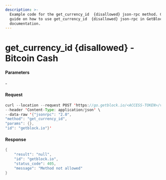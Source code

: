 ```yaml
---
description: >-
  Example code for the get_currency_id  {disallowed} json-rpc method. Сomplete
  guide on how to use get_currency_id  {disallowed} json-rpc in GetBlock.io Web3
  documentation.
---
```


# get\_currency\_id {disallowed} - Bitcoin Cash

#### Parameters

\-

#### Request

```java
curl --location --request POST 'https://go.getblock.io/<ACCESS-TOKEN>/v1/mainnet/' \
--header 'Content-Type: application/json' \
--data-raw '{"jsonrpc": "2.0",
"method": "get_currency_id",
"params": {},
"id": "getblock.io"}'
```

#### Response

```java
{
    "result": "null",
    "id": "getblock.io",
    "status_code": 405,
    "message": "Method not allowed"
}
```
